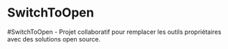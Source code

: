 # SwitchToOpen


#SwitchToOpen - Projet collaboratif pour remplacer les outils propriétaires avec des solutions open source.
